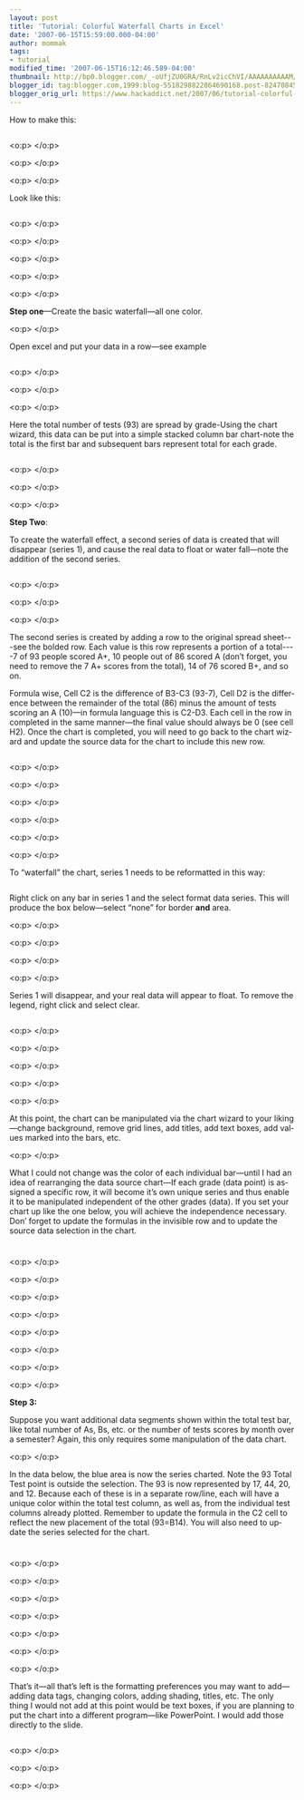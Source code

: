```yaml
---
layout: post
title: 'Tutorial: Colorful Waterfall Charts in Excel'
date: '2007-06-15T15:59:00.000-04:00'
author: mommak
tags:
- tutorial
modified_time: '2007-06-15T16:12:46.589-04:00'
thumbnail: http://bp0.blogger.com/_-oUfjZU0GRA/RnLv2icChVI/AAAAAAAAAAM/l9T_049fOTM/s72-c/1.jpg
blogger_id: tag:blogger.com,1999:blog-5518298822864690168.post-824708457729422617
blogger_orig_url: https://www.hackaddict.net/2007/06/tutorial-colorful-waterfall-charts-in.html
---
```


<span lang="EN-GB">How to make this:</span><p class="MsoNormal"><img alt="" border="0" id="BLOGGER_PHOTO_ID_5076383450236355922" src="{{ site.url }}/assets/images/2007-06-15-image-0000.jpg" style="margin: 0px auto 10px; display: block; text-align: center; "/></p> <p class="MsoNormal"><span lang="EN-GB"><o:p> </o:p></span></p> <p class="MsoNormal"><span lang="EN-GB"><o:p> </o:p></span></p> <p class="MsoNormal"><span lang="EN-GB"><o:p> </o:p></span></p> <p class="MsoNormal"><span lang="EN-GB">Look like this:</span></p><p class="MsoNormal"><img alt="" border="0" id="BLOGGER_PHOTO_ID_5076383549020603746" src="{{ site.url }}/assets/images/2007-06-15-image-0001.jpg" style="margin: 0px auto 10px; display: block; text-align: center; "/></p> <p class="MsoNormal"><span lang="EN-GB"><o:p> </o:p></span></p> <p class="MsoNormal"><span lang="EN-GB"><o:p> </o:p></span></p> <p class="MsoNormal"><span lang="EN-GB"><o:p> </o:p></span></p> <p class="MsoNormal"><span lang="EN-GB"><o:p> </o:p></span></p> <p class="MsoNormal"><span lang="EN-GB"><o:p> </o:p></span></p> <p class="MsoNormal"><span lang="EN-GB"><span style="font-weight: bold;">Step one</span>—Create the basic waterfall—all one color.</span></p> <p class="MsoNormal"><span lang="EN-GB"><o:p> </o:p></span></p> <p class="MsoNormal"><span lang="EN-GB">Open excel and put your data in a row—see example</span></p><p class="MsoNormal"><img alt="" border="0" id="BLOGGER_PHOTO_ID_5076383690754524530" src="{{ site.url }}/assets/images/2007-06-15-image-0002.jpg" style="margin: 0px auto 10px; display: block; text-align: center; "/></p> <p class="MsoNormal"><span lang="EN-GB"><o:p> </o:p></span></p> <p class="MsoNormal"><span lang="EN-GB"><o:p> </o:p></span></p> <p class="MsoNormal"><span lang="EN-GB"><o:p> </o:p></span></p> <p class="MsoNormal"><span lang="EN-GB">Here the total number of tests (93) are spread by grade-Using the chart wizard, </span><span lang="EN-GB">th</span><span lang="EN-GB">is data can be put into a simple stacked column bar chart-note the total is the first bar and subseq</span><span lang="EN-GB">uent bars represent total for each grade.</span></p><p class="MsoNormal"><img alt="" border="0" id="BLOGGER_PHOTO_ID_5076383901207922050" src="{{ site.url }}/assets/images/2007-06-15-image-0003.jpg" style="margin: 0px auto 10px; display: block; text-align: center; "/></p> <p class="MsoNormal"><span lang="EN-GB"><o:p> </o:p></span></p> <p class="MsoNormal"><span lang="EN-GB"><o:p> </o:p></span></p> <p class="MsoNormal"><span lang="EN-GB"><o:p> </o:p></span></p> <p class="MsoNormal"><span lang="EN-GB"><span style="font-weight: bold;">Step Two</span>:</span></p> <p class="MsoNormal"><span lang="EN-GB">To create the waterfall effect, a second series of data is created</span><span lang="EN-GB"> that will disappear (series 1), and cause the real data to float or water fall—note the addition of the second series.</span></p><p class="MsoNormal"><img alt="" border="0" id="BLOGGER_PHOTO_ID_5076384073006613906" src="{{ site.url }}/assets/images/2007-06-15-image-0004.jpg" style="margin: 0px auto 10px; display: block; text-align: center; "/></p> <p class="MsoNormal"><span lang="EN-GB"><o:p> </o:p></span></p> <p class="MsoNormal"><span lang="EN-GB"><o:p> </o:p></span></p> <p class="MsoNormal"><span lang="EN-GB"><o:p> </o:p></span></p> <p class="MsoNormal"><span lang="EN-GB">The second series is created by adding a row to the original spread sheet---see the bolded row.<span style=""> </span>Each value is this row represents a portion of a total----7 of 93 people scored A+, <span style=""> </span>10 people out of 86 scored A (don’t<span style=""> </span>forget, you need to remove the 7 A+ scores from the total), 14 of 76 scored B+, and so on.</span></p> <p class="MsoNormal"><span lang="EN-GB">Formula wise, Cell C2 is the difference of B3-C3 (93-7), Cell D2 is the difference between the remainder of the total (86) minus the amount of tests scoring an A (10)—in formula language</span><span lang="EN-GB"> this is C2-D3.<span style=""> </span>Each cell in the row in completed in the same manner—the f</span><span lang="EN-GB">inal value should</span><span lang="EN-GB"> always be 0 (see cell H2).<span style=""> </span>Once the chart is completed, you will need to go back to the chart wizard and update the source data for the chart to include this new row.</span></p><p class="MsoNormal"><img alt="" border="0" id="BLOGGER_PHOTO_ID_5076384236215371170" src="{{ site.url }}/assets/images/2007-06-15-image-0005.jpg" style="margin: 0px auto 10px; display: block; text-align: center; "/></p> <p class="MsoNormal"><span lang="EN-GB"><o:p> </o:p></span></p> <p class="MsoNormal"><span lang="EN-GB"><o:p> </o:p></span></p> <p class="MsoNormal"><span lang="EN-GB"><o:p> </o:p></span></p> <p class="MsoNormal"><span lang="EN-GB"><o:p> </o:p></span></p> <p class="MsoNormal"><span lang="EN-GB"><o:p> </o:p></span></p> <p class="MsoNormal"><span lang="EN-GB"><o:p> </o:p></span></p> <p class="MsoNormal"><span lang="EN-GB">To “waterfall” the chart, series 1 needs to be reformatted in this way:</span></p><p class="MsoNormal"><img alt="" border="0" id="BLOGGER_PHOTO_ID_5076384403719095730" src="{{ site.url }}/assets/images/2007-06-15-image-0006.jpg" style="margin: 0px auto 10px; display: block; text-align: center; "/></p> <p class="MsoNormal"><span lang="EN-GB">Right click on any bar in series 1 and the select format data series.<span style=""> </span>This will produce the box below—select “none” for border <b style="">and</b> area.</span></p> <p class="MsoNormal"><span lang="EN-GB"><o:p> </o:p></span></p> <p class="MsoNormal"><span lang="EN-GB"><o:p> </o:p></span></p> <p class="MsoNormal"><span lang="EN-GB"><o:p> </o:p></span></p> <p class="MsoNormal"><span lang="EN-GB"><o:p> </o:p></span></p> <p class="MsoNormal"><span lang="EN-GB">Series 1 will disappear, and your real data will appear to float.<span style=""> </span>To remove the legend, right click and select clear.</span></p><p class="MsoNormal"><img alt="" border="0" id="BLOGGER_PHOTO_ID_5076384936295040450" src="{{ site.url }}/assets/images/2007-06-15-image-0007.jpg" style="margin: 0px auto 10px; display: block; text-align: center; "/></p> <p class="MsoNormal"><span lang="EN-GB"><o:p> </o:p></span></p> <p class="MsoNormal"><span lang="EN-GB"><o:p> </o:p></span></p> <p class="MsoNormal"><span lang="EN-GB"><o:p> </o:p></span></p> <p class="MsoNormal"><span lang="EN-GB"><o:p> </o:p></span></p> <p class="MsoNormal"><span lang="EN-GB"><o:p> </o:p></span></p> <p class="MsoNormal"><span lang="EN-GB">At this point, the chart can be manipulated via the chart wizard to your likin</span><span lang="EN-GB">g—change background, remove grid lines, add titles, add text boxes, add values marked into the bars, etc.<span style=""> </span></span></p> <p class="MsoNormal"><span lang="EN-GB"><o:p> </o:p></span></p> <p class="MsoNormal"><span lang="EN-GB">What I could not change was the color of each individual bar—until I had an idea of rearranging the data source chart—If each grade (data point) is assigned a specific row, it will become it’s own unique series and thus enable it to be manipulated independent of the other grades (data).<span style=""> </span>If you set your chart up like the one below, you will achieve the independence necessary.<span style=""> </span>Don’ forget to update the formulas in the invisible row and to update the source data selection in the</span><span lang="EN-GB"> chart.</span></p><p class="MsoNormal"><img alt="" border="0" id="BLOGGER_PHOTO_ID_5076385228352816594" src="{{ site.url }}/assets/images/2007-06-15-image-0008.jpg" style="margin: 0px auto 10px; display: block; text-align: center; "/><img alt="" border="0" id="BLOGGER_PHOTO_ID_5076385468870985186" src="{{ site.url }}/assets/images/2007-06-15-image-0009.jpg" style="margin: 0px auto 10px; display: block; text-align: center; "/></p> <p class="MsoNormal"><span lang="EN-GB"><o:p> </o:p></span></p> <p class="MsoNormal"><span lang="EN-GB"><o:p> </o:p></span></p> <p class="MsoNormal"><span lang="EN-GB"><o:p> </o:p></span></p> <p class="MsoNormal"><span lang="EN-GB"><o:p> </o:p></span></p> <p class="MsoNormal"><span lang="EN-GB"><o:p> </o:p></span></p> <p class="MsoNormal"><span lang="EN-GB"><o:p> </o:p></span></p> <p class="MsoNormal"><span lang="EN-GB"><o:p> </o:p></span></p> <p class="MsoNormal"><span lang="EN-GB"><o:p> </o:p></span></p> <p class="MsoNormal" style="font-weight: bold;"><span lang="EN-GB">Step 3:</span></p> <p class="MsoNormal"><span lang="EN-GB">Suppose you want additional data segments shown within the total test bar, like total number of As, Bs, etc. or the number of tests scores by month over a semester?<span style=""> </span>Again, this only requires some manipulation of the data chart.</span></p> <p class="MsoNormal"><span lang="EN-GB"><o:p> </o:p></span></p> <p class="MsoNormal"><span lang="EN-GB">In the data below, the blue area is now the series charted.<span style=""> </span>Note the 93 Total Test point is outside the selection.<span style=""> </span>The 93 is now represented by 17, 44, 20, and 12.<span style=""> </span>Because each of these is in a separate row/line, each will have a unique color within the total test column, as well as, from the individual test columns already plotted.<span style=""> </span>Remember to update the formula i</span><span lang="EN-GB">n the C2 cell to reflect the new placement of the total (93=B14).<span style=""> </span>You will also need to update the series selected</span><span lang="EN-GB"> for the chart.</span></p><p class="MsoNormal"><img alt="" border="0" id="BLOGGER_PHOTO_ID_5076385713684121074" src="{{ site.url }}/assets/images/2007-06-15-image-0010.jpg" style="margin: 0px auto 10px; display: block; text-align: center; "/><img alt="" border="0" id="BLOGGER_PHOTO_ID_5076386297799673362" src="{{ site.url }}/assets/images/2007-06-15-image-0011.jpg" style="margin: 0px auto 10px; display: block; text-align: center; "/></p> <p class="MsoNormal"><span lang="EN-GB"><o:p> </o:p></span></p> <p class="MsoNormal"><span lang="EN-GB"><o:p> </o:p></span></p> <p class="MsoNormal"><span lang="EN-GB"><o:p> </o:p></span></p> <p class="MsoNormal"><span lang="EN-GB"><o:p> </o:p></span></p> <p class="MsoNormal"><span lang="EN-GB"><o:p> </o:p></span></p> <p class="MsoNormal"><span lang="EN-GB"><o:p> </o:p></span></p> <p class="MsoNormal"><span lang="EN-GB"><o:p> </o:p></span></p> <p class="MsoNormal"><span lang="EN-GB">That’s it—all that’s left is the formatting preferences you may want to add—adding data tags, changing colors, adding shading, titles, etc.<span style=""> </span>The only thing I would not add at this point would be text boxes, if you are planning to put the chart into a different program—like PowerPoint.<span style=""> </span>I would add those directly to the slide.</span></p><p class="MsoNormal"><img alt="" border="0" id="BLOGGER_PHOTO_ID_5076385954202289666" src="{{ site.url }}/assets/images/2007-06-15-image-0012.jpg" style="margin: 0px auto 10px; display: block; text-align: center; "/></p> <p class="MsoNormal"><span lang="EN-GB"><o:p> </o:p></span></p> <p class="MsoNormal"><span lang="EN-GB"><o:p> </o:p></span></p> <p class="MsoNormal"><span lang="EN-GB"><o:p> </o:p></span></p>